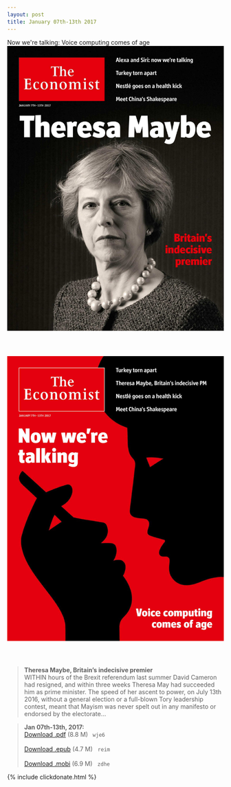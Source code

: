 ```yaml
---
layout: post
title: January 07th-13th 2017
---
```

<!--
<div class="message">
Sorry! The service is temporarily unavailable.
</div>-->

<div class="message">
	Now we're talking: Voice computing comes of age
</div>

<header class="xmas">
<div class="cover upload">
<img src="/public/img/the-economist/img_uk_2017.01.07.jpg" />
</div>
</header>
<!--more-->
<header class="xmas">
<div class="cover upload">
<img src="/public/img/the-economist/img_2017.01.07.jpg" />
</div>
</header>

> **Theresa Maybe, Britain’s indecisive premier** <br/>
WITHIN hours of the Brexit referendum last summer David Cameron had resigned, and within three weeks Theresa May had succeeded him as prime minister. The speed of her ascent to power, on July 13th 2016, without a general election or a full-blown Tory leadership contest, meant that Mayism was never spelt out in any manifesto or endorsed by the electorate...

> **Jan 07th-13th, 2017:**<br/>
[Download .pdf](https://yun.baidu.com/s/1pKXDVmj) (8.8 M)&ensp;
`wje6` <br/><br/>
[Download .epub](https://yun.baidu.com/s/1i4PIBwp) (4.7 M) &nbsp;
`reim` <br/><br/>
[Download .mobi](https://yun.baidu.com/s/1c27Sgr2) (6.9 M) &nbsp;
`zdhe`


{% include clickdonate.html %}
